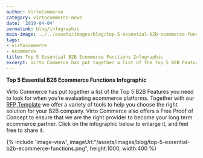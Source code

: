 ```yaml
---
author: VirtoCommerce 
category: virtocommerce-news 
date: '2019-04-04'
permalink: blog/infographic
main-image: ../../assets/images/blog/top-5-essential-b2b-ecommerce-functions.png
tags:
- virtocommerce
- ecommerce
title: Top 5 Essential B2B Ecommerce Functions Infographic
excerpt: Virto Commerce has put together a list of the Top 5 B2B Features you need to look for when you’re evaluating ecommerce platforms.
---
```

<strong>Top 5 Essential B2B Ecommerce Functions Infographic</strong>
<p>
    Virto Commerce has put together a list of the Top 5 B2B Features you need to look for when you’re evaluating ecommerce platforms. Together with our
    <a href="/free-sample-RFP">RFP Template</a> we offer a variety of tools to help you choose the right solution for your B2B company. Virto Commerce also offers a Free Proof of
    Concept to ensure that we are the right provider to become your long term ecommerce partner. Click on the infographic below to enlarge it, and feel free to share it.
</p>
{% include 'image-view', imageUrl:"/assets/images/blog/top-5-essential-b2b-ecommerce-functions.png", height:1000, width:400 %}